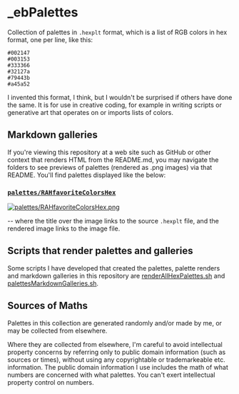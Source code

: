 # _ebPalettes

Collection of palettes in `.hexplt` format, which is a list of RGB colors in hex format, one per line, like this:

    #002147
    #003153
    #333366
    #32127a
    #79443b
    #a45a52

I invented this format, I think, but I wouldn't be surprised if others have done the same. It is for use in creative coding, for example in writing scripts or generative art that operates on or imports lists of colors.

## Markdown galleries

If you're viewing this repository at a web site such as GitHub or other context that renders HTML from the README.md, you may navigate the folders to see previews of palettes (rendered as .png images) via that README. You'll find palettes displayed like the below:

### [`palettes/RAHfavoriteColorsHex`](palettes/RAHfavoriteColorsHex.hexplt)

[ ![palettes/RAHfavoriteColorsHex.png](palettes/RAHfavoriteColorsHex.png) ](palettes/RAHfavoriteColorsHex.png)

-- where the title over the image links to the source `.hexplt` file, and the rendered image links to the image file.

## Scripts that render palettes and galleries

Some scripts I have developed that created the palettes, palette renders and markdown galleries in this repository are [renderAllHexPalettes.sh]( https://github.com/earthbound19/_ebDev/blob/master/scripts/imgAndVideo/renderAllHexPalettes.sh) and [palettesMarkdownGalleries.sh](https://github.com/earthbound19/_ebDev/blob/master/scripts/imgAndVideo/palettesMarkdownGalleries.sh).

## Sources of Maths

Palettes in this collection are generated randomly and/or made by me, or may be collected from elsewhere.

Where they are collected from elsewhere, I'm careful to avoid intellectual property concerns by referring only to public domain information (such as sources or times), without using any copyrightable or trademarkeable etc. information. The public domain information I use includes the math of what numbers are concerned with what palettes. You can't exert intellectual property control on numbers.
